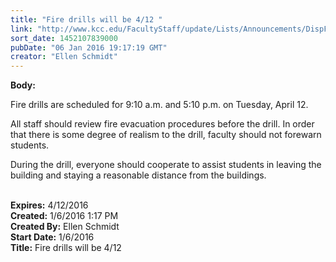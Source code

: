 ```yaml
---
title: "Fire drills will be 4/12 "
link: "http://www.kcc.edu/FacultyStaff/update/Lists/Announcements/DispForm.aspx?ID=2125"
sort_date: 1452107839000
pubDate: "06 Jan 2016 19:17:19 GMT"
creator: "Ellen Schmidt"
---
```


<div><b>Body:</b> <div class="ExternalClass6637C1BA9FC5448DB0EA6115AC886BD8"><p>​Fire drills are scheduled for 9:10 a.m. and 5:10 p.m. on Tuesday, April 12.</p>
<p>All staff should review fire evacuation procedures before the drill. In order that there is some degree of realism to the drill, faculty should not forewarn students. </p>
<p>During the drill, everyone should cooperate to assist students in leaving the building and staying a reasonable distance from the buildings.<br /><br /></p></div></div>
<div><b>Expires:</b> 4/12/2016</div>
<div><b>Created:</b> 1/6/2016 1:17 PM</div>
<div><b>Created By:</b> Ellen Schmidt</div>
<div><b>Start Date:</b> 1/6/2016</div>
<div><b>Title:</b> Fire drills will be 4/12 </div>
